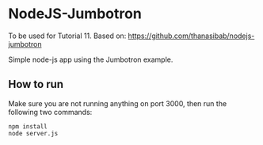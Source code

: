 # NodeJS-Jumbotron

To be used for Tutorial 11. Based on: https://github.com/thanasibab/nodejs-jumbotron

Simple node-js app using the Jumbotron example.

## How to run

Make sure you are not running anything on port 3000, then run the following two commands:

```
npm install
node server.js
```
